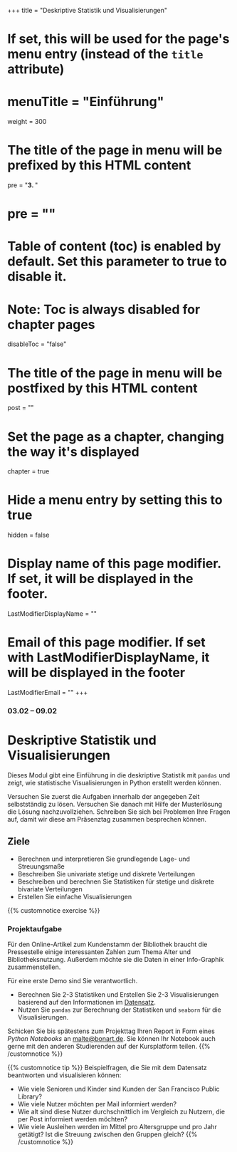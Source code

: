 +++
title = "Deskriptive Statistik und Visualisierungen"
# If set, this will be used for the page's menu entry (instead of the `title` attribute)
# menuTitle = "Einführung"
weight = 300
# The title of the page in menu will be prefixed by this HTML content
 pre = "<b>3. </b>"
# pre = "<i class='fab fa-github'></i>"
# Table of content (toc) is enabled by default. Set this parameter to true to disable it.
# Note: Toc is always disabled for chapter pages
disableToc = "false"

# The title of the page in menu will be postfixed by this HTML content
post = ""
# Set the page as a chapter, changing the way it's displayed
chapter = true
# Hide a menu entry by setting this to true
hidden = false
# Display name of this page modifier. If set, it will be displayed in the footer.
LastModifierDisplayName = ""
# Email of this page modifier. If set with LastModifierDisplayName, it will be displayed in the footer
LastModifierEmail = ""
+++


### 03.02 – 09.02

# Deskriptive Statistik und Visualisierungen

Dieses Modul gibt eine Einführung in die deskriptive Statistik mit `pandas` und zeigt, wie statistische Visualisierungen in Python erstellt werden können. 

Versuchen Sie zuerst die Aufgaben innerhalb der angegeben Zeit selbstständig zu lösen. Versuchen Sie danach mit Hilfe der Musterlösung die Lösung nachzuvollziehen. Schreiben Sie sich bei Problemen Ihre Fragen auf, damit wir diese am Präsenztag zusammen besprechen können. 

## Ziele

- Berechnen und interpretieren Sie grundlegende Lage- und Streuungsmaße
- Beschreiben Sie univariate stetige und diskrete Verteilungen
- Beschreiben und berechnen Sie Statistiken für stetige und diskrete bivariate Verteilungen
- Erstellen Sie einfache Visualisierungen

{{% customnotice exercise %}}

### Projektaufgabe

Für den Online-Artikel zum Kundenstamm der Bibliothek braucht die Pressestelle einige interessanten Zahlen zum Thema Alter und Bibliotheksnutzung. Außerdem möchte sie die Daten in einer Info-Graphik zusammenstellen.

Für eine erste Demo sind Sie verantwortlich.

- Berechnen Sie 2-3 Statistiken und Erstellen Sie 2-3 Visualisierungen basierend auf den Informationen im [Datensatz](/data-librarian/organisation/dataset/).
- Nutzen Sie `pandas` zur Berechnung der Statistiken und `seaborn` für die Visualisierungen.

Schicken Sie bis spätestens zum Projekttag Ihren Report in Form eines *Python Notebooks* an [malte@bonart.de](mailto:malte@bonart.de?subject=data%20librarian:%20library%20usage%20report). Sie können Ihr Notebook auch gerne mit den anderen Studierenden auf der Kursplatform teilen. 
{{% /customnotice %}}


{{% customnotice tip %}}
Beispielfragen, die Sie mit dem Datensatz beantworten und visualisieren können:

- Wie viele Senioren und Kinder sind Kunden der San Francisco Public Library?
- Wie viele Nutzer möchten per Mail informiert werden?
- Wie alt sind diese Nutzer durchschnittlich im Vergleich zu Nutzern, die per Post informiert werden möchten?
- Wie viele Ausleihen werden im Mittel pro Altersgruppe und pro Jahr getätigt? Ist die Streuung zwischen den Gruppen gleich?
{{% /customnotice %}}
